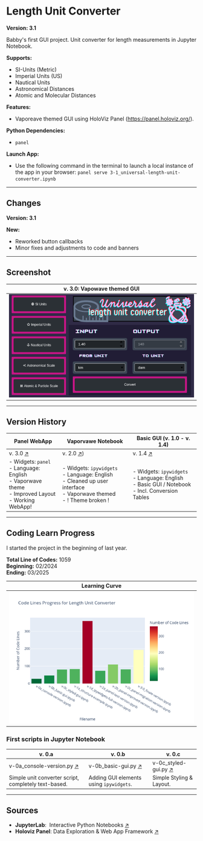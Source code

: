 # Length Unit Converter

**Version: 3.1** 

Babby's first GUI project. Unit converter for length measurements in Jupyter Notebook.  

**Supports:**

- SI-Units (Metric)
- Imperial Units (US)
- Nautical Units
- Astronomical Distances
- Atomic and Molecular Distances

**Features:**
- Vaporeave themed GUI using HoloViz Panel (https://panel.holoviz.org/).

**Python Dependencies:**

- `panel`

**Launch App:**
- Use the following command in the terminal to launch a local instance of the app in your browser: `panel serve 3-1_universal-length-unit-converter.ipynb`

---
## Changes

**Version: 3.1**

**New:**
- Reworked button callbacks
- Minor fixes and adjustments to code and banners


---
## Screenshot

| v. 3.0: Vapowave themed GUI                                                                                                                                          |
| -------------------------------------------------------------------------------------------------------------------------------------------------------------------- |
| ![Screenshot.png\|429](https://raw.githubusercontent.com/kuranez/Length-Unit-Converter/refs/heads/main/images/screenshots/screenshot_version_3-1.png) |


---

## Version History

| Panel WebApp<br>                                                                                         | **Vaporvawe Notebook**                                                                                                                                    | **Basic GUI (v. 1.0 - v. 1.4)**                                                                       |
| -------------------------------------------------------------------------------------------------------- | --------------------------------------------------------------------------------------------------------------------------------------------------------- | ----------------------------------------------------------------------------------------------------- |
| v. 3.0 [↗](https://raw.githubusercontent.com/kuranez/Length-Unit-Converter/refs/heads/main/images/screenshots/screenshot_version_3.png)              | v. 2.0 [↗](https://raw.githubusercontent.com/kuranez/Length-Unit-Converter/refs/heads/Panel-Version-(v.3.0)/images/screenshots/screenshot_version_2.png)) | v. 1.4 [↗](https://github.com/kuranez/Length-Unit-Converter/tree/unit-converter-basic)                |
| - Widgets: `panel`<br>- Language: English<br>- Vaporwave theme<br>- Improved Layout<br>- Working WebApp! | - Widgets: `ipywidgets`<br>- Language: English<br>-  Cleaned up user interface<br>- Vaporwave themed<br>- ! Theme broken !                                | - Widgets: `ipywidgets`<br>- Language: English<br>- Basic GUI / Notebook<br>- Incl. Conversion Tables |


---

## Coding Learn Progress

I started the project in the beginning of last year.

**Total Line of Codes:** 1059 \
**Beginning:** 02/2024 \
**Ending:** 03/2025 

| Learning Curve                                                                                                                                                     |
| ------------------------------------------------------------------------------------------------------------------------------------------------------------------ |
| ![Screenshot.png\|429](https://raw.githubusercontent.com/kuranez/Length-Unit-Converter/refs/heads/main/learning-progress/learning%20progress.png) |

### First scripts in Jupyter Notebook

| v. 0.a                                                                                                                                   | v. 0.b                                                                                                                       | v. 0.c                                                                                                                         |
| ---------------------------------------------------------------------------------------------------------------------------------------- | ---------------------------------------------------------------------------------------------------------------------------- | ------------------------------------------------------------------------------------------------------------------------------ |
| v-0a_console-version.py [↗](https://github.com/kuranez/Length-Unit-Converter/blob/main/scripts/v-0a_console-version.py) | v-0b_basic-gui.py [↗](https://github.com/kuranez/Length-Unit-Converter/blob/unit-converter-panel-3-0/scripts/v-0b_basic-gui.py) | v-0c_styled-gui.py [↗](https://github.com/kuranez/Length-Unit-Converter/blob/unit-converter-panel-3-0/scripts/v-0c_styled-gui.py) |
| Simple unit converter script, completely text-based.                                                                                     | Adding GUI elements using `ipywidgets`.                                                                                      | Simple Styling & Layout.                                                                                                       |

---
## Sources

- **JupyterLab**:  Interactive Python Notebooks [↗](https://jupyter.org/)
- **Holoviz Panel**: Data Exploration & Web App Framework [↗](https://panel.holoviz.org/)
